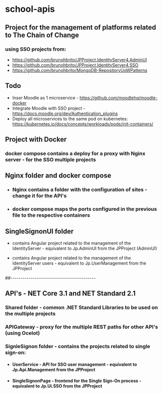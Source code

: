 # school-apis

## Project for the management of platforms related to The Chain of Change 

### using SSO projects from: 
- https://github.com/brunohbrito/JPProject.IdentityServer4.AdminUI
- https://github.com/brunohbrito/JPProject.IdentityServer4.SSO
- https://github.com/brunohbrito/MongoDB-RepositoryUoWPatterns

## Todo

- Inser Moodle as 1 microservice - https://github.com/moodlehq/moodle-docker
- Integrate Moodle with SSO project - https://docs.moodle.org/dev/Authentication_plugins
- Deploy all microservices to the same pod on kubernetes: https://kubernetes.io/docs/concepts/workloads/pods/init-containers/

## Project with Docker

### docker compose contains a deploy for a proxy with Nginx server - for the SSO multiple projects

## Nginx folder and docker compose

 - ### Nginx contains a folder with the configuration of sites - change it for the API's
 
 - ### docker compose maps the ports configured in the previous file to the respective containers
 
## SingleSignonUI folder 
- contains Angular project related to the management of the IdentityServer - equivalent to Jp.AdminUI from the JPProject (AdminUI)

- contains Angular project related to the management of the IdentityServer users - equivalent to Jp.UserManagement from the JPProject

##-------------------------------------------
## API's - NET Core 3.1 and NET Standard 2.1

### Shared folder - common .NET Standard Libraries to be used on the multiple projects

### APIGateway - proxy for the multiple REST paths for other API's (using Ocelot)

### SignleSignon folder - contains the projects related to single sign-on:

 - #### UserService - API for SSO user management - equivalent to Jp.Api.Management from the JPProject

 - #### SingleSignonPage - frontend for the Single Sign-On process - equivalent to Jp.Ui.SSO from the JPProject

